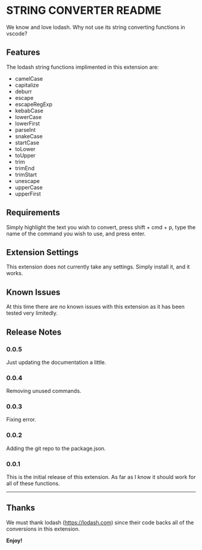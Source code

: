 # STRING CONVERTER README

We know and love lodash. Why not use its string converting functions in vscode?

## Features

The lodash string functions implimented in this extension are:
- camelCase
- capitalize
- deburr
- escape
- escapeRegExp
- kebabCase
- lowerCase
- lowerFirst
- parseInt
- snakeCase
- startCase
- toLower
- toUpper
- trim
- trimEnd
- trimStart
- unescape
- upperCase
- upperFirst

## Requirements

Simply highlight the text you wish to convert, press shift + cmd + p, type the name of the command you wish to use, and press enter.

## Extension Settings

This extension does not currently take any settings. Simply install it, and it works.

## Known Issues

At this time there are no known issues with this extension as it has been tested very limitedly.

## Release Notes

### 0.0.5

Just updating the documentation a little.

### 0.0.4

Removing unused commands.

### 0.0.3

Fixing error.

### 0.0.2

Adding the git repo to the package.json.

### 0.0.1

This is the initial release of this extension. As far as I know it should work for all of these functions.

-----------------------------------------------------------------------------------------------------------

## Thanks

We must thank lodash (https://lodash.com) since their code backs all of the conversions in this extension.

**Enjoy!**
